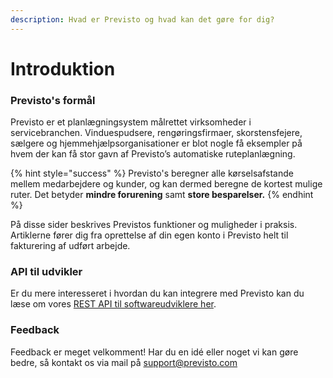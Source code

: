 ```yaml
---
description: Hvad er Previsto og hvad kan det gøre for dig?
---
```


# Introduktion

### Previsto's formål

Previsto er et planlægningsystem målrettet virksomheder i servicebranchen. Vinduespudsere, rengøringsfirmaer, skorstensfejere, sælgere og hjemmehjælpsorganisationer er blot nogle få eksempler på hvem der kan få stor gavn af Previsto’s automatiske ruteplanlægning.

{% hint style="success" %}
Previsto's beregner alle kørselsafstande  mellem medarbejdere og kunder, og kan dermed beregne de kortest mulige ruter. Det betyder **mindre forurening** samt **store besparelser.**
{% endhint %}

På disse sider beskrives Previstos funktioner og muligheder i praksis. Artiklerne fører dig fra oprettelse af din egen konto i Previsto helt til fakturering af udført arbejde.

### API til udvikler

Er du mere interesseret i hvordan du kan integrere med Previsto kan du læse om vores [REST API til softwareudviklere her](http://tech.previsto.com/).

### Feedback

Feedback er meget velkomment! Har du en idé eller noget vi kan gøre bedre, så kontakt os via mail på [support@previsto.com](mailto:support@previsto.com)  


